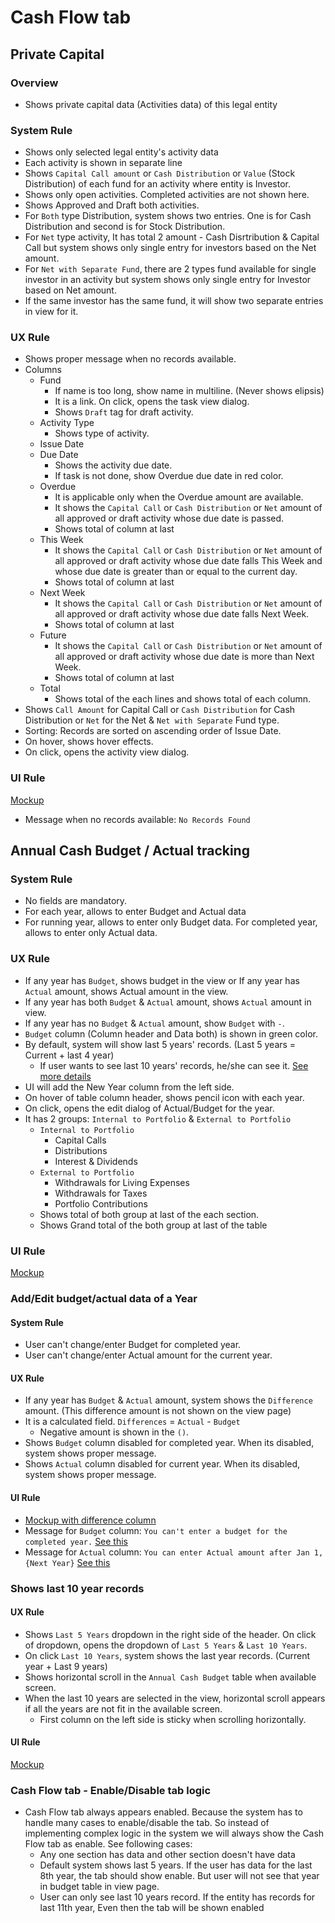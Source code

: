 # Cash Flow tab

## Private Capital 

### Overview
- Shows private capital data (Activities data) of this legal entity

### System Rule
- Shows only selected legal entity's activity data
- Each activity is shown in separate line
- Shows `Capital Call amount` or `Cash Distribution` or `Value` (Stock Distribution) of each fund for an activity where entity is Investor.
- Shows only open activities. Completed activities are not shown here.
- Shows Approved and Draft both activities.
- For `Both` type Distribution, system shows two entries. One is for Cash Distribution and second is for Stock Distribution.
- For `Net` type activity, It has total 2 amount - Cash Disrtribution & Capital Call but system shows only single entry for investors based on the Net amount.
- For `Net with Separate Fund`, there are 2 types fund available for single investor in an activity but system shows only single entry for Investor based on Net amount.
- If the same investor has the same fund, it will show two separate entries in view for it. 


### UX Rule
- Shows proper message when no records available. 
- Columns
    - Fund
        - If name is too long, show name in multiline. (Never shows elipsis)
        - It is a link. On click, opens the task view dialog.
        - Shows `Draft` tag for draft activity.
    - Activity Type
        - Shows type of activity.
    - Issue Date
    - Due Date
        - Shows the activity due date.
        - If task is not done, show Overdue due date in red color.
    - Overdue
        - It is applicable only when the Overdue amount are available.
        - It shows the `Capital Call` or `Cash Distribution` or `Net` amount of all approved or draft activity whose due date is passed.
        - Shows total of column at last
    - This Week
        - It shows the `Capital Call` or `Cash Distribution` or `Net` amount of all approved or draft activity whose due date falls This Week and whose due date is greater than or equal to the current day.
        - Shows total of column at last
    - Next Week
        - It shows the `Capital Call` or `Cash Distribution` or `Net` amount of all approved or draft activity whose due date falls Next Week.
        - Shows total of column at last
    - Future
        - It shows the `Capital Call` or `Cash Distribution` or `Net` amount of all approved or draft activity whose due date is more than Next Week.
        - Shows total of column at last
    - Total
        - Shows total of the each lines and shows total of each column.
- Shows `Call Amount` for Capital Call or `Cash Distribution` for Cash Distribution or `Net` for the Net & `Net with Separate` Fund type.
- Sorting: Records are sorted on ascending order of Issue Date.
- On hover, shows hover effects.
- On click, opens the activity view dialog. 


### UI Rule
[Mockup](https://drive.google.com/file/d/1MNfcdcNp4ZIGUeuC-efPAfrasS7Btfxp/view?usp=sharing)
- Message when no records available: `No Records Found`



## Annual Cash Budget / Actual tracking

### System Rule
- No fields are mandatory. 
- For each year, allows to enter Budget and Actual data
- For running year, allows to enter only Budget data. For completed year, allows to enter only Actual data.

### UX Rule
- If any year has `Budget`, shows budget in the view or If any year has `Actual` amount, shows Actual amount in the view.
- If any year has both `Budget` & `Actual` amount, shows `Actual` amount in view.
- If any year has no `Budget` & `Actual` amount, show `Budget` with `-`.
- `Budget` column (Column header  and Data both) is shown in green color.
- By default, system will show last 5 years' records. (Last 5 years = Current + last 4 year)
    - If user wants to see last 10 years' records, he/she can see it. [See more details](#shows-last-10-year-records)
- UI will add the New Year column from the left side.
- On hover of table column header, shows pencil icon with each year. 
- On click, opens the edit dialog of Actual/Budget for the year.
- It has 2 groups: `Internal to Portfolio` & `External to Portfolio`
    - `Internal to Portfolio`
        - Capital Calls
        - Distributions
        - Interest & Dividends 
    - `External to Portfolio`
        - Withdrawals for Living Expenses
        - Withdrawals for Taxes
        - Portfolio Contributions
    - Shows total of both group at last of the each section.
    - Shows Grand total of the both group at last of the table

### UI Rule
[Mockup](https://drive.google.com/file/d/1Zs4bB8k5WMVIOPWzXc4cCIuoKNtJJ39B/view?usp=sharing)


### Add/Edit budget/actual data of a Year
#### System Rule
- User can't change/enter Budget for completed year.
- User can't change/enter Actual amount for the current year. 

#### UX Rule
- If any year has `Budget` & `Actual` amount, system shows the `Difference` amount. (This difference amount is not shown on the view page)
- It is a calculated field. `Differences` = `Actual` - `Budget`
    - Negative amount is shown in the `()`.
- Shows `Budget` column disabled for completed year. When its disabled, system shows proper message.
- Shows `Actual` column disabled for current year. When its disabled, system shows proper message.

#### UI Rule
- [Mockup with difference column](https://drive.google.com/file/d/1lrvvEgsBIU4dTIxo6b1m9at6W1P477y7/view?usp=sharing)
- Message for `Budget` column: `You can't enter a budget for the completed year.` [See this](https://drive.google.com/file/d/1HlearnPRWl35iQqyzGXHzp-UI2_8uB6y/view?usp=sharing)
- Message for `Actual` column: `You can enter Actual amount after Jan 1, {Next Year}` [See this](https://drive.google.com/file/d/1Zs4bB8k5WMVIOPWzXc4cCIuoKNtJJ39B/view?usp=sharing)


### Shows last 10 year records
#### UX Rule
- Shows `Last 5 Years` dropdown in the right side of the header. On click of dropdown, opens the dropdown of `Last 5 Years` & `Last 10 Years`.
- On click `Last 10 Years`, system shows the last year records. (Current year + Last 9 years)
- Shows horizontal scroll in the `Annual Cash Budget` table when available screen.
- When the last 10 years are selected in the view, horizontal scroll appears if all the years are not fit in the available screen.
    - First column on the left side is sticky when scrolling horizontally.

#### UI Rule
[Mockup](https://drive.google.com/file/d/1MNfcdcNp4ZIGUeuC-efPAfrasS7Btfxp/view?usp=sharing)
 


### Cash Flow tab - Enable/Disable tab logic
- Cash Flow tab always appears enabled. Because the system has to handle many cases to enable/disable the tab. So instead of implementing complex logic in the system we will always show the Cash Flow tab as enable. See following cases:
    - Any one section has data and other section doesn't have data
    - Default system shows last 5 years. If the user has data for the last 8th year, the tab should show enable. But user will not see that year in budget table in view page.
    - User can only see last 10 years record. If the entity has records for last 11th year, Even then the tab will be shown enabled


